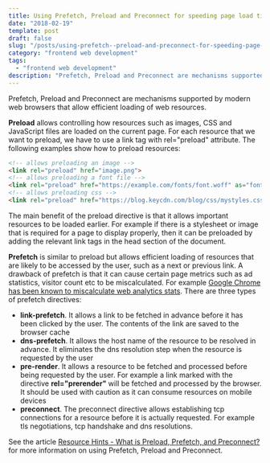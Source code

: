 ```yaml
---
title: Using Prefetch, Preload and Preconnect for speeding page load times
date: "2018-02-19"
template: post
draft: false
slug: "/posts/using-prefetch--preload-and-preconnect-for-speeding-page-load-times"
category: "frontend web development"
tags:
  - "frontend web development"
description: "Prefetch, Preload and Preconnect are mechanisms supported by modern web browsers that allow efficient loading of web resources."
---
```


Prefetch, Preload and Preconnect are mechanisms supported by modern web browsers that allow efficient loading of web resources.

**Preload** allows controlling how resources such as images, CSS and JavaScript files are loaded on the current page. For each resource that we want to preload, we have to use a link tag with rel="preload" attribute. The following examples show how to preload resources:

```html
<!-- allows preloading an image -->
<link rel="preload" href="image.png">
<!-- allows preloading a font file -->
<link rel="preload" href="https://example.com/fonts/font.woff" as="font" crossorigin>
<!-- allows preloading css -->
<link rel="preload" href="https://blog.keycdn.com/blog/css/mystyles.css" as="style">
```

The main benefit of the preload directive is that it allows important resources to be loaded earlier. For example if there is a stylesheet or image that is required for a page to display properly, then it can be preloaded by adding the relevant link tags in the head section of the document.

**Prefetch** is similar to preload but allows efficient loading of resources that are likely to be accessed by the user, such as a next or previous link. A drawback of prefetch is that it can cause certain page metrics such as ad statistics, visitor count etc to be miscalculated. For example [Google Chrome has been known to miscalculate web analytics stats](https://www.scl.com/insights/blog/google-chrome-prefetchprerender-inflating-web-analytics-stats/). There are three types of prefetch directives:

* **link-prefetch**. It allows a link to be fetched in advance before it has been clicked by the user. The contents of the link are saved to the browser cache
* **dns-prefetch**. It allows the host name of the resource to be resolved in advance. It eliminates the dns resolution step when the resource is requested by the user
* **pre-render**. It allows a resource to be fetched and processed before being requested by the user. For example a link marked with the directive **rel="prerender"** will be fetched and processed by the browser. It should be used with caution as it can consume resources on mobile devices
* **preconnect**. The preconnect directive allows establishing tcp connections for a resource before it is actually requested. For example tls negotiations, tcp handshake and dns resolutions.

See the article [Resource Hints - What is Preload, Prefetch, and Preconnect?](https://www.keycdn.com/blog/resource-hints) for more information on using Prefetch, Preload and Preconnect.
